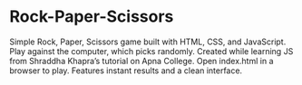# Rock-Paper-Scissors
Simple Rock, Paper, Scissors game built with HTML, CSS, and JavaScript. Play against the computer, which picks randomly. Created while learning JS from Shraddha Khapra’s tutorial on Apna College. Open index.html in a browser to play. Features instant results and a clean interface.
